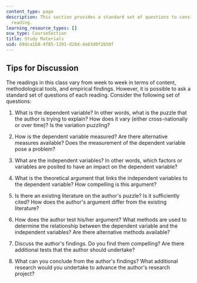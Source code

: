 ```yaml
---
content_type: page
description: This section provides a standard set of questions to consider for each
  reading.
learning_resource_types: []
ocw_type: CourseSection
title: Study Materials
uid: 69dca1b8-4f85-1201-d26d-da63d0f2b50f
---
```


Tips for Discussion
-------------------

The readings in this class vary from week to week in terms of content, methodological tools, and empirical findings. However, it is possible to ask a standard set of questions of each reading. Consider the following set of questions:

1.  What is the dependent variable? In other words, what is the puzzle that the author is trying to explain? How does it vary (either cross-nationally or over time)? Is the variation puzzling?  
      
    
2.  How is the dependent variable measured? Are there alternative measures available? Does the measurement of the dependent variable pose a problem?  
      
    
3.  What are the independent variables? In other words, which factors or variables are posited to have an impact on the dependent variable?  
      
    
4.  What is the theoretical argument that links the independent variables to the dependent variable? How compelling is this argument?  
      
    
5.  Is there an existing literature on the author's puzzle? Is it sufficiently cited? How does the author's argument differ from the existing literature?  
      
    
6.  How does the author test his/her argument? What methods are used to determine the relationship between the dependent variable and the independent variables? Are there alternative methods available?  
      
    
7.  Discuss the author's findings. Do you find them compelling? Are there additional tests that the author should undertake?  
      
    
8.  What can you conclude from the author's findings? What additional research would you undertake to advance the author's research project?